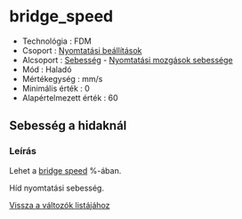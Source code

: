 # bridge\_speed

* Technológia : FDM
* Csoport : [Nyomtatási beállítások](../../../konfig/print_settings)
* Alcsoport : [Sebesség](../../../konfig/print_settings#sebesség) - [Nyomtatási mozgások sebessége](../../../konfig/print_settings#nyomtatásimozgásoksebessége)
* Mód : Haladó
* Mértékegység : mm/s
* Minimális érték :  0
* Alapértelmezett érték : 60

## Sebesség a hidaknál

### Leírás

Lehet a [bridge speed](../bridge_speed) %-ában.

Híd nyomtatási sebesség.

[Vissza a változók listájához](../../variable_list)

